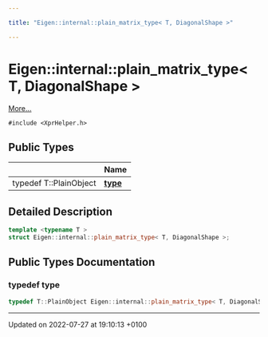 ```yaml
---

title: "Eigen::internal::plain_matrix_type< T, DiagonalShape >"

---
```


# Eigen::internal::plain_matrix_type< T, DiagonalShape >



 [More...](#detailed-description)


`#include <XprHelper.h>`

## Public Types

|                | Name           |
| -------------- | -------------- |
| typedef T::PlainObject | **[type](http://example.org/classes/structeigen_1_1internal_1_1plain__matrix__type_3_01t_00_01diagonalshape_01_4/#typedef-type)**  |

## Detailed Description

```cpp
template <typename T >
struct Eigen::internal::plain_matrix_type< T, DiagonalShape >;
```

## Public Types Documentation

### typedef type

```cpp
typedef T::PlainObject Eigen::internal::plain_matrix_type< T, DiagonalShape >::type;
```


-------------------------------

Updated on 2022-07-27 at 19:10:13 +0100